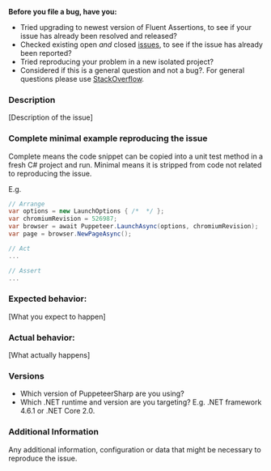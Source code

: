 **Before you file a bug, have you:**

* Tried upgrading to newest version of Fluent Assertions, to see if your issue has already been resolved and released?
* Checked existing open *and* closed [issues](https://github.com/kblok/puppeteer-sharp/issues?utf8=%E2%9C%93&q=is%3Aissue), to see if the issue has already been reported?
* Tried reproducing your problem in a new isolated project?
* Considered if this is a general question and not a bug?. For general questions please use [StackOverflow](https://stackoverflow.com/search?q=puppeteer-sharp).

### Description

[Description of the issue]

### Complete minimal example reproducing the issue

Complete means the code snippet can be copied into a unit test method in a fresh C# project and run.
Minimal means it is stripped from code not related to reproducing the issue.

E.g.

```csharp
// Arrange
var options = new LaunchOptions { /*  */ };
var chromiumRevision = 526987;
var browser = await Puppeteer.LaunchAsync(options, chromiumRevision);
var page = browser.NewPageAsync();

// Act
...

// Assert
...
```

### Expected behavior:

[What you expect to happen]

### Actual behavior:

[What actually happens]

### Versions

* Which version of PuppeteerSharp are you using?
* Which .NET runtime and version are you targeting? E.g. .NET framework 4.6.1 or .NET Core 2.0.

### Additional Information

Any additional information, configuration or data that might be necessary to reproduce the issue.
